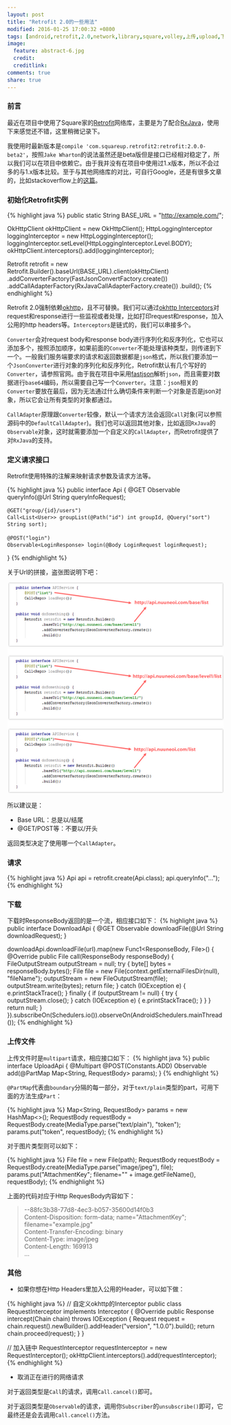 ```yaml
---
layout: post
title: "Retrofit 2.0的一些用法"
modified: 2016-01-25 17:00:32 +0800
tags: [android,retrofit,2.0,network,library,square,volley,上传,upload,下载,download]
image:
  feature: abstract-6.jpg
  credit:
  creditlink:
comments: true
share: true
---
```

### 前言
最近在项目中使用了Square家的[Retrofit](http://square.github.io/retrofit/)网络库，主要是为了配合[RxJava](https://github.com/ReactiveX/RxJava)，使用下来感觉还不错，这里稍微记录下。

我使用时最新版本是`compile 'com.squareup.retrofit2:retrofit:2.0.0-beta2'`，按照`Jake Wharton`的说法虽然还是beta版但是接口已经相对稳定了，所以我们可以在项目中依赖它。由于我并没有在项目中使用过1.x版本，所以不会过多的与1.x版本比较。至于与其他网络库的对比，可自行Google，还是有很多文章的，比如stackoverflow上的[这篇](http://stackoverflow.com/questions/16902716/comparison-of-android-networking-libraries-okhttp-retrofit-volley#)。

### 初始化Retrofit实例
{% highlight java %}
public static String BASE_URL = "http://example.com/";

OkHttpClient okHttpClient = new OkHttpClient();
HttpLoggingInterceptor loggingInterceptor = new HttpLoggingInterceptor();
loggingInterceptor.setLevel(HttpLoggingInterceptor.Level.BODY);
okHttpClient.interceptors().add(loggingInterceptor);

Retrofit retrofit = new Retrofit.Builder().baseUrl(BASE_URL).client(okHttpClient)
                .addConverterFactory(FastJsonConvertFactory.create())
                .addCallAdapterFactory(RxJavaCallAdapterFactory.create())
                .build();
{% endhighlight %}

Retrofit 2.0强制依赖[okhttp](https://github.com/square/okhttp)，且不可替换。我们可以通过[okhttp Interceptors](https://github.com/square/okhttp/wiki/Interceptors)对request和response进行一些监视或者处理，比如打印request和response，加入公用的http headers等。`Interceptors`是链式的，我们可以串接多个。

`Converter`会对request body和response body进行序列化和反序列化，它也可以添加多个，按照添加顺序，如果前面的`Converter`不能处理该种类型，则传递到下一个。一般我们服务端要求的请求和返回数据都是`json`格式，所以我们要添加一个`JsonConverter`进行对象的序列化和反序列化，Retrofit默认有几个写好的`Converter`，请参照官网。由于我在项目中采用[fastjson](https://github.com/alibaba/fastjson)解析`json`，而且需要对数据进行`base64`编码，所以需要自己写一个`Converter`。注意：`json`相关的`Converter`要放在最后，因为无法通过什么确切条件来判断一个对象是否是json对象，所以它会让所有类型的对象都通过。

`CallAdapter`原理跟`Converter`较像，默认一个请求方法会返回`Call`对象(可以参照源码中的`DefaultCallAdapter`)。我们也可以返回其他对象，比如返回`RxJava`的`Observable`对象，这时就需要添加一个自定义的`CallAdapter`，而Retrofit提供了对`RxJava`的支持。

### 定义请求接口
Retrofit使用特殊的注解来映射请求参数及请求方法等。

{% highlight java %}
public interface Api {
	@GET
	Observable<QueryInfoResponse> queryInfo(@Url String queryInfoRequest);
	
	@GET("group/{id}/users")
  	Call<List<User>> groupList(@Path("id") int groupId, @Query("sort") String sort);
	
	@POST("login")
  	Observable<LoginResponse> login(@Body LoginRequest loginRequest);
}
{% endhighlight %}

关于Url的拼接，盗张图说明下吧：

![url](/images/postimgs/urljoint.png)

所以建议是：

- Base URL：总是以/结尾
- @GET/POST等：不要以/开头

返回类型决定了使用哪一个`CallAdapter`。

### 请求
{% highlight java %}
Api api = retrofit.create(Api.class);
api.queryInfo("...");
{% endhighlight %}

### 下载
下载时ResponseBody返回的是一个流，相应接口如下：
{% highlight java %}
public interface DownloadApi {
	@GET
	Observable<ResponseBody> downloadFile(@Url String downloadRequest);
}

downloadApi.downloadFile(url).map(new Func1<ResponseBody, File>() {
  @Override
  public File call(ResponseBody responseBody) {
      FileOutputStream outputStream = null;
      try {
          byte[] bytes = responseBody.bytes();
          File file = new File(context.getExternalFilesDir(null), "fileName");
          outputStream = new FileOutputStream(file);
          outputStream.write(bytes);
          return file;
      } catch (IOException e) {
          e.printStackTrace();
      } finally {
          if (outputStream != null) {
              try {
                  outputStream.close();
              } catch (IOException e) {
                  e.printStackTrace();
              }
          }
      }
      return null;
  }
}).subscribeOn(Schedulers.io()).observeOn(AndroidSchedulers.mainThread());
{% endhighlight %}

### 上传文件
上传文件时是`multipart`请求，相应接口如下：
{% highlight java %}
public interface UploadApi {
	@Multipart
  	@POST(Constants.ADD)
  	Observable<BlankDataResponse> add(@PartMap Map<String, RequestBody> 	params);
}
{% endhighlight %}

`@PartMap`代表由`boundary`分隔的每一部分，对于`text/plain`类型的part，可用下面的方法生成`Part`：

{% highlight java %}
Map<String, RequestBody> params = new HashMap<>();
RequestBody requestBody = RequestBody.create(MediaType.parse("text/plain"), "token");
params.put("token", requestBody);
{% endhighlight %}

对于图片类型则可以如下：

{% highlight java %}
File file = new File(path);
RequestBody requestBody = RequestBody.create(MediaType.parse("image/jpeg"), file);
params.put("AttachmentKey\"; filename=\"" + image.getFileName(), requestBody);
{% endhighlight %}

上面的代码对应于Http RequesBody内容如下：

> --88fc3b38-77d8-4ec3-b057-35600d14f0b3    
> Content-Disposition: form-data; name="AttachmentKey"; filename="example.jpg"    
> Content-Transfer-Encoding: binary    
> Content-Type: image/jpeg    
> Content-Length: 169913    
> ...

### 其他
- 如果你想在Http Headers里加入公用的Header，可以如下做：

{% highlight java %}
// 自定义okhttp的Interceptor
public class RequestInterceptor implements Interceptor {
    @Override
    public Response intercept(Chain chain) throws IOException {
        Request request = chain.request().newBuilder().addHeader("version", 				"1.0.0").build();
        return chain.proceed(request);
    }
}

// 加入链中
RequestInterceptor requestInterceptor = new RequestInterceptor();
okHttpClient.interceptors().add(requestInterceptor);
{% endhighlight %}

- 取消正在进行的网络请求

对于返回类型是`Call`的请求，调用`Call.cancel()`即可。

对于返回类型是`Observable`的请求，调用你`Subscriber`的`unsubscribe()`即可，它最终还是会去调用`Call.cancel()`方法。




